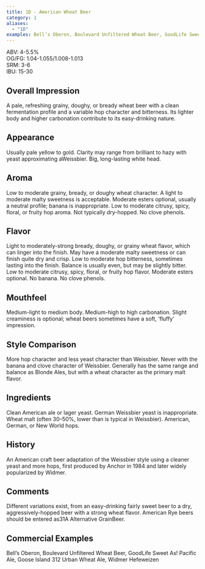 ```yaml
---
title: 1D - American Wheat Beer
category: 1
aliases: 
  - "1D"
examples: Bell’s Oberon, Boulevard Unfiltered Wheat Beer, GoodLife Sweet As! Pacific Ale, Goose Island 312 Urban Wheat Ale, Widmer Hefeweizen
---
```


ABV: 4-5.5%  
OG/FG: 1.04-1.055/1.008-1.013  
SRM: 3-6  
IBU: 15-30

## Overall Impression
A pale, refreshing grainy, doughy, or bready wheat beer with a clean fermentation profile and a variable hop character and bitterness. Its lighter body and higher carbonation contribute to its easy-drinking nature.

## Appearance
Usually pale yellow to gold. Clarity may range from brilliant to hazy with yeast approximating aWeissbier. Big, long-lasting white head.

## Aroma
Low to moderate grainy, bready, or doughy wheat character. A light to moderate malty sweetness is acceptable. Moderate esters optional, usually a neutral profile; banana is inappropriate. Low to moderate citrusy, spicy, floral, or fruity hop aroma. Not typically dry-hopped. No clove phenols.

## Flavor
Light to moderately-strong bready, doughy, or grainy wheat flavor, which can linger into the finish. May have a moderate malty sweetness or can finish quite dry and crisp. Low to moderate hop bitterness, sometimes lasting into the finish. Balance is usually even, but may be slightly bitter. Low to moderate citrusy, spicy, floral, or fruity hop flavor. Moderate esters optional. No banana. No clove phenols.

## Mouthfeel
Medium-light to medium body. Medium-high to high carbonation. Slight creaminess is optional; wheat beers sometimes have a soft, ‘fluffy’ impression.

## Style Comparison
More hop character and less yeast character than Weissbier. Never with the banana and clove character of Weissbier. Generally has the same range and balance as Blonde Ales, but with a wheat character as the primary malt flavor.

## Ingredients
Clean American ale or lager yeast. German Weissbier yeast is inappropriate. Wheat malt (often 30–50%, lower than is typical in Weissbier). American, German, or New World hops.

## History
An American craft beer adaptation of the Weissbier style using a cleaner yeast and more hops, first produced by Anchor in 1984 and later widely popularized by Widmer.

## Comments
Different variations exist, from an easy-drinking fairly sweet beer to a dry, aggressively-hopped beer with a strong wheat flavor. American Rye beers should be entered as31A Alternative GrainBeer.

## Commercial Examples
Bell’s Oberon, Boulevard Unfiltered Wheat Beer, GoodLife Sweet As! Pacific Ale, Goose Island 312 Urban Wheat Ale, Widmer Hefeweizen





